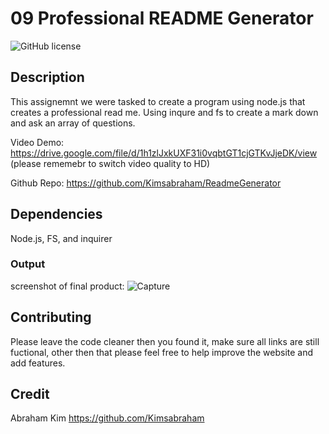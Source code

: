 # 09 Professional README Generator
![GitHub license](https://img.shields.io/badge/license-MIT-blue.svg)

## Description

This assignemnt we were tasked to create a program using node.js that creates a professional read me. Using inqure and fs to create a mark down and ask an array of questions. 

Video Demo: https://drive.google.com/file/d/1h1zlJxkUXF31i0vqbtGT1cjGTKvJjeDK/view (please rememebr to switch video quality to HD)

Github Repo: https://github.com/Kimsabraham/ReadmeGenerator

## Dependencies
Node.js, FS, and inquirer

### Output

screenshot of final product:
![Capture](https://user-images.githubusercontent.com/75137165/115049799-1aba2300-9ea9-11eb-9caa-7f853f420c36.PNG)

## Contributing

Please leave the code cleaner then you found it, make sure all links are still fuctional, other then that please feel free to help improve the website and add features.

## Credit

Abraham Kim
https://github.com/Kimsabraham

